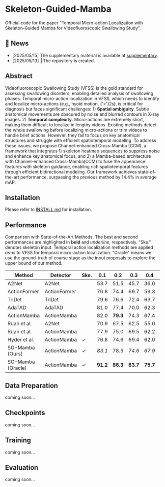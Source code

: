 # Skeleton-Guided-Mamba

Official code for the paper "Temporal Micro-action Localization with Skeleton-Guided Mamba for Videofluoroscopic Swallowing Study".

## 📢 News
- [2025/05/15] The supplementary material is available at [supplementary](./assets/Supplementary.pdf).
- [2025/05/13] 🔄The repository is created.

## Abstract

Videofluoroscopic Swallowing Study (VFSS) is the gold standard for assessing swallowing disorders,
enabling detailed analysis of swallowing phases.
Temporal micro-action localization in VFSS, which needs to identify and localize micro-actions
(e.g., hyoid motion, {'<'}2s), is critical for diagnosis but faces significant challenges: 1) **Spatial ambiguity**. Subtle anatomical movements are obscured by noise and blurred contours in X-ray images. 2) **Temporal complexity**. Micro-actions are extremely short, making them difficult to localize in lengthy videos.
Existing methods detect the whole swallowing before localizing micro-actions or trim videos to handle brief actions.
However, they fail to focus on key anatomical structures and struggle with efficient spatiotemporal modeling.
To address these issues, we propose Channel-enhanced Cross-Mamba (CCM), a framework that integrates 1) skeleton heatmap sequences to suppress noise and enhance key anatomical focus, and 2) a Mamba-based architecture with Channel-enhanced Cross-Mamba(CCM) to fuse the appearance features with skeleton guidance, enabling rich spatiotemporal features through efficient bidirectional modeling. Our framework achieves state-of-the-art performance, surpassing the previous method by 14.4\% in average mAP.

## Installation

Please refer to [INSTALL.md](./INSTALL.md) for installation.

## Performance

Comparison with State-of-the-Art Methods.
The best and second performances are highlighted in **bold** and _underline_, respectively.
"Ske." denotes skeleton input. Temporal action localization methods are applied _as-is_ to VFSS for temporal micro-action localization.
"Oracle" means we use the ground-truth of coarse stage as the input proposals to explore the upper bound of our method.

| Method            | Detector     | Ske. | 0.1      | 0.2      | 0.3      | 0.4      | 0.5      | 0.6      | 0.7      | Avg.     |
| ----------------- | ------------ | ---- | -------- | -------- | -------- | -------- | -------- | -------- | -------- | -------- |
| A2Net             | A2Net        |      | 53.7     | 51.5     | 45.7     | 36.0     | 22.4     | 10.6     | 3.5      | 31.9     |
| ActionFormer      | ActionFormer |      | 76.8     | 74.4     | 69.7     | 59.3     | 48.8     | 38.5     | 24.6     | 56.0     |
| TriDet            | TriDet       |      | 79.6     | 76.6     | 72.4     | 63.7     | 53.1     | 40.9     | 26.2     | 58.9     |
| AdaTAD            | AdaTAD       |      | 81.0     | 77.4     | 70.0     | 62.3     | 54.4     | 42.1     | 24.8     | 58.9     |
| ActionMamba       | ActionMamba  |      | 82.0     | **79.3** | 74.3     | 67.4     | 53.1     | 37.1     | 19.9     | 59.0     |
| Ruan et al.       | A2Net        |      | 70.9     | 67.5     | 62.5     | 55.0     | 46.1     | 31.6     | 15.8     | 49.9     |
| Ruan et al.       | ActionMamba  |      | 77.9     | 75.0     | 69.5     | 62.2     | 54.8     | 45.2     | 28.9     | 59.1     |
| Hyder et al.      | ActionMamba  | ✓    | 76.8     | 74.6     | 69.4     | 62.0     | 56.2     | 45.2     | 30.8     | 59.3     |
| SG-Mamba (Ours)   | ActionMamba  | ✓    | _83.1_   | 78.5     | _74.6_   | _67.9_   | _59.0_   | _50.0_   | _37.2_   | _64.3_   |
| SG-Mamba (Oracle) | ActionMamba  | ✓    | **91.2** | **86.3** | **83.7** | **75.7** | **66.9** | **56.7** | **42.2** | **71.8** |


## Data Preparation

coming soon...

## Checkpoints
coming soon...

## Training

coming soon...

## Evaluation

coming soon...


